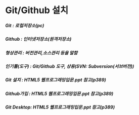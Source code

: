 # Git/Github 설치

##### Git : 로컬저장소(pc)

##### Github : 인터넷저장소(원격저장소)

##### 형상관리 : 버전관리,소스관리 등을 말함

##### 인기툴(도구) : Git/Github 도구, 상용(SVN: Subversion(서브버전))

##### Git 설치 : HTML5 웹프로그래밍입문.ppt 참고(p389)

##### Github가입 : HTML5 웹프로그래밍입문.ppt 참고(p389)

##### Git Desktop: HTML5 웹프로그래밍입문.ppt 참고(p389)
